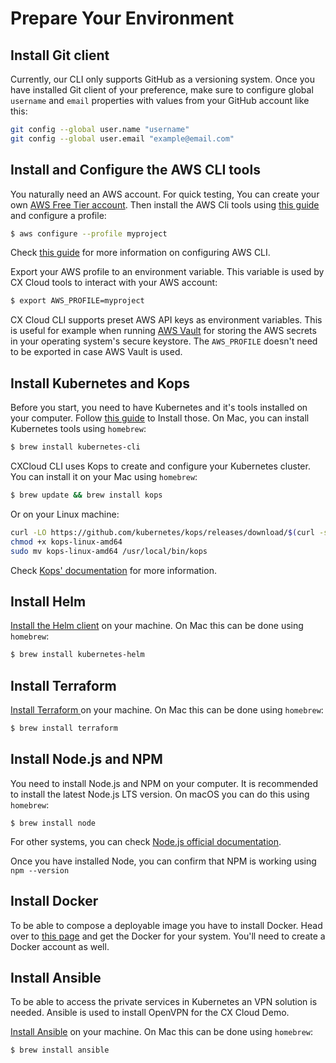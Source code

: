 # Prepare Your Environment

## Install Git client

Currently, our CLI only supports GitHub as a versioning system. Once you have installed Git client of your preference, make sure to configure global `username` and `email` properties with values from your GitHub account like this:

```bash
git config --global user.name "username"
git config --global user.email "example@email.com"
```

## Install and Configure the AWS CLI tools

You naturally need an AWS account. For quick testing, You can create your own [AWS Free Tier account](https://aws.amazon.com/free/). Then install the AWS Cli tools using [this guide](https://docs.aws.amazon.com/cli/latest/userguide/installing.html) and configure a profile:

```bash
$ aws configure --profile myproject
```

Check [this guide](https://docs.aws.amazon.com/cli/latest/userguide/cli-chap-getting-started.html) for more information on configuring AWS CLI.

Export your AWS profile to an environment variable. This variable is used by CX Cloud tools to interact with your AWS account:

```bash
$ export AWS_PROFILE=myproject
```

CX Cloud CLI supports preset AWS API keys as environment variables. This is useful for example when running [AWS Vault](https://github.com/99designs/aws-vault) for storing the AWS secrets in your operating system's secure keystore. The `AWS_PROFILE` doesn't need to be exported in case AWS Vault is used.

## Install Kubernetes and Kops

Before you start, you need to have Kubernetes and it's tools installed on your computer. Follow [this guide](https://kubernetes.io/docs/tasks/tools/install-kubectl/) to Install those. On Mac, you can install Kubernetes tools using `homebrew`:

```bash
$ brew install kubernetes-cli
```

CXCloud CLI uses Kops to create and configure your Kubernetes cluster. You can install it on your Mac using `homebrew`:

```bash
$ brew update && brew install kops
```

Or on your Linux machine:

```bash
curl -LO https://github.com/kubernetes/kops/releases/download/$(curl -s https://api.github.com/repos/kubernetes/kops/releases/latest | grep tag_name | cut -d '"' -f 4)/kops-linux-amd64
chmod +x kops-linux-amd64
sudo mv kops-linux-amd64 /usr/local/bin/kops
```

Check [Kops' documentation](https://github.com/kubernetes/kops#installing) for more information.

## Install Helm

[Install the Helm client](https://docs.helm.sh/using_helm/#installing-helm) on your machine. On Mac this can be done using `homebrew`:

```bash
$ brew install kubernetes-helm
```

## Install Terraform

[Install Terraform ](https://www.terraform.io/intro/getting-started/install.html) on your machine. On Mac this can be done using `homebrew`:

```bash
$ brew install terraform
```

## Install Node.js and NPM

You need to install Node.js and NPM on your computer. It is recommended to install the latest Node.js LTS version. On macOS you can do this using `homebrew`:

```text
$ brew install node
```

For other systems, you can check [Node.js official documentation](https://nodejs.org/en/download/package-manager/).

Once you have installed Node, you can confirm that NPM is working using `npm --version`

## Install Docker

To be able to compose a deployable image you have to install Docker. Head over to [this page](https://docs.docker.com/install/#supported-platforms) and get the Docker for your system. You'll need to create a Docker account as well.

## Install Ansible

To be able to access the private services in Kubernetes an VPN solution is needed. Ansible is used to install OpenVPN for the CX Cloud Demo.

[Install Ansible](https://docs.ansible.com/ansible/latest/installation_guide/intro_installation.html) on your machine. On Mac this can be done using `homebrew`:

```text
$ brew install ansible
```

